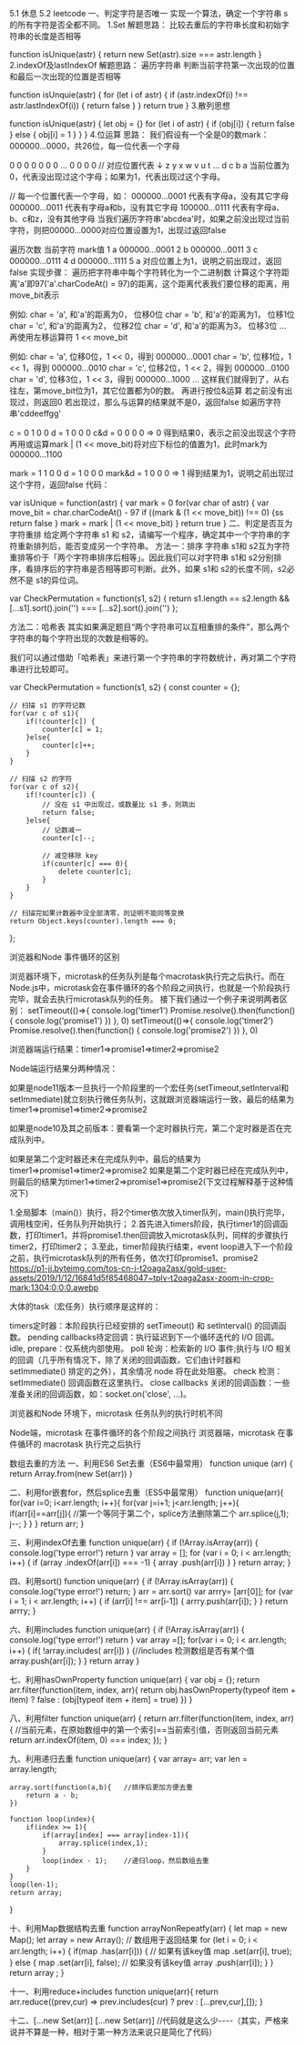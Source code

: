5.1
休息
5.2
leetcode 
一、判定字符是否唯一
实现一个算法，确定一个字符串 s 的所有字符是否全都不同。
1.Set
解题思路：
比较去重后的字符串长度和初始字符串的长度是否相等


function isUnique(astr) {
    return new Set(astr).size === astr.length
}
2.indexOf及lastIndexOf
解题思路：
遍历字符串
判断当前字符第一次出现的位置和最后一次出现的位置是否相等

function isUnquie(astr) {
    for (let i of astr) {
        if (astr.indexOf(i) !== astr.lastIndexOf(i)) {
            return false
        }
    }
    return true
}
3.散列思想

function isUnique(astr) {
    let obj = {}
    for (let i of astr) {
        if (obj[i]) {
            return false
        } else {
            obj[i] = 1
        }
    }
}
4.位运算
思路：
我们假设有一个全是0的数mark： 000000...0000，共26位，每一位代表一个字母


0 0 0 0 0 0 0 ... 0 0 0 0
// 对应位置代表 ↓
z y x w v u t ... d c b a
当前位置为0，代表没出现过这个字母；如果为1，代表出现过这个字母。


// 每一个位置代表一个字母，如：
000000...0001 代表有字母a，没有其它字母
000000...0011 代表有字母a和b，没有其它字母
100000...0111 代表有字母a、b、c和z，没有其他字母
当我们遍历字符串'abcdea'时，如果之前没出现过当前字符，则把00000...0000对应位置设置为1，出现过返回false

遍历次数	当前字符	mark值
1	a	000000...0001
2	b	000000...0011
3	c	000000...0111
4	d	000000...1111
5	a	对应位置上为1，说明之前出现过，返回false
实现步骤：
遍历把字符串中每个字符转化为一个二进制数
计算这个字符距离'a'即97('a'.charCodeAt() = 97)的距离，这个距离代表我们要位移的距离，用move_bit表示

例如:
char = 'a', 和'a'的距离为0， 位移0位
char = 'b', 和'a'的距离为1， 位移1位
char = 'c', 和'a'的距离为2， 位移2位
char = 'd', 和'a'的距离为3， 位移3位
...
再使用左移运算符 1 << move_bit

例如:
char = 'a', 位移0位，1 << 0，得到  000000...0001
char = 'b', 位移1位，1 << 1，得到  000000...0010
char = 'c', 位移2位，1 << 2，得到  000000...0100
char = 'd', 位移3位，1 << 3，得到  000000...1000
...
这样我们就得到了，从右往左，第move_bit位为1，其它位置都为0的数。
再进行按位&运算
若之前没有出现过，则返回0
若出现过，那么与运算的结果就不是0，返回false
如遍历字符串'cddeeffgg'

 c	 =	0	1	0	0
 d	 =	1	0	0	0
c&d	 =	0	0	0	0 => 0
得到结果0，表示之前没出现这个字符
再用或运算mark | (1 << move_bit)将对应下标位的值置为1，此时mark为 000000...1100

mark   = 1	1	0	0
d      = 1	0	0	0
mark&d = 1	0	0	0 => 1
得到结果为1，说明之前出现过这个字符，返回false
代码：

var isUnique = function(astr) {
    var mark = 0
    for(var char of astr) {
      var move_bit = char.charCodeAt() - 97
      if ((mark & (1 << move_bit)) !== 0) {ss
        return false
      }
      mark = mark | (1 << move_bit)
    }
    return true
}
二、判定是否互为字符重排
给定两个字符串 s1 和 s2，请编写一个程序，确定其中一个字符串的字符重新排列后，能否变成另一个字符串。
方法一：排序
字符串 s1和 s2互为字符重排等价于「两个字符串排序后相等」。因此我们可以对字符串 s1和 s2分别排序，看排序后的字符串是否相等即可判断。此外，如果 s1和 s2的长度不同，s2必然不是 s1的异位词。

var CheckPermutation = function(s1, s2) {
    return s1.length == s2.length && [...s1].sort().join('') === [...s2].sort().join('')
};

方法二：哈希表
其实如果满足题目“两个字符串可以互相重排的条件”，那么两个字符串的每个字符出现的次数是相等的。

我们可以通过借助「哈希表」来进行第一个字符串的字符数统计，再对第二个字符串进行比较即可。

var CheckPermutation = function(s1, s2) {
    const counter = {};

    // 扫描 s1 的字符记数
    for(var c of s1){
        if(!counter[c]) {
            counter[c] = 1;
        }else{
            counter[c]++;
        }
    }

    // 扫描 s2 的字符
    for(var c of s2){
        if(!counter[c]) {
            // 没在 s1 中出现过，或数量比 s1 多，则跳出
            return false;
        }else{
            // 记数减一
            counter[c]--;

            // 减空移除 key
            if(counter[c] === 0){
                delete counter[c];
            }
        }
    }

    // 扫描完如果计数器中没全部清零，则证明不能同等变换
    return Object.keys(counter).length === 0;
};


浏览器和Node 事件循环的区别

浏览器环境下，microtask的任务队列是每个macrotask执行完之后执行。而在Node.js中，microtask会在事件循环的各个阶段之间执行，也就是一个阶段执行完毕，就会去执行microtask队列的任务。
接下我们通过一个例子来说明两者区别：
setTimeout(()=>{
    console.log('timer1')
    Promise.resolve().then(function() {
        console.log('promise1')
    })
}, 0)
setTimeout(()=>{
    console.log('timer2')
    Promise.resolve().then(function() {
        console.log('promise2')
    })
}, 0)

浏览器端运行结果：timer1=>promise1=>timer2=>promise2

Node端运行结果分两种情况：

如果是node11版本一旦执行一个阶段里的一个宏任务(setTimeout,setInterval和setImmediate)就立刻执行微任务队列，这就跟浏览器端运行一致，最后的结果为timer1=>promise1=>timer2=>promise2

如果是node10及其之前版本：要看第一个定时器执行完，第二个定时器是否在完成队列中。

如果是第二个定时器还未在完成队列中，最后的结果为timer1=>promise1=>timer2=>promise2
如果是第二个定时器已经在完成队列中，则最后的结果为timer1=>timer2=>promise1=>promise2(下文过程解释基于这种情况下)

1.全局脚本（main()）执行，将2个timer依次放入timer队列，main()执行完毕，调用栈空闲，任务队列开始执行；
2.首先进入timers阶段，执行timer1的回调函数，打印timer1，并将promise1.then回调放入microtask队列，同样的步骤执行timer2，打印timer2；
3.至此，timer阶段执行结束，event loop进入下一个阶段之前，执行microtask队列的所有任务，依次打印promise1、promise2
https://p1-jj.byteimg.com/tos-cn-i-t2oaga2asx/gold-user-assets/2019/1/12/16841d5f85468047~tplv-t2oaga2asx-zoom-in-crop-mark:1304:0:0:0.awebp

大体的task（宏任务）执行顺序是这样的：

timers定时器：本阶段执行已经安排的 setTimeout() 和 setInterval() 的回调函数。
pending callbacks待定回调：执行延迟到下一个循环迭代的 I/O 回调。
idle, prepare：仅系统内部使用。
poll 轮询：检索新的 I/O 事件;执行与 I/O 相关的回调（几乎所有情况下，除了关闭的回调函数，它们由计时器和 setImmediate() 排定的之外），其余情况 node 将在此处阻塞。
check 检测：setImmediate() 回调函数在这里执行。
close callbacks 关闭的回调函数：一些准备关闭的回调函数，如：socket.on('close', ...)。

浏览器和Node 环境下，microtask 任务队列的执行时机不同

Node端，microtask 在事件循环的各个阶段之间执行
浏览器端，microtask 在事件循环的 macrotask 执行完之后执行

数组去重的方法
一、利用ES6 Set去重（ES6中最常用）
function unique (arr) {
  return Array.from(new Set(arr))
}


二、利用for嵌套for，然后splice去重（ES5中最常用）
function unique(arr){            
        for(var i=0; i<arr.length; i++){
            for(var j=i+1; j<arr.length; j++){
                if(arr[i]==arr[j]){         //第一个等同于第二个，splice方法删除第二个
                    arr.splice(j,1);
                    j--;
                }
            }
        }
return arr;
}


三、利用indexOf去重
function unique(arr) {
    if (!Array.isArray(arr)) {
        console.log('type error!')
        return
    }
    var array = [];
    for (var i = 0; i < arr.length; i++) {
        if (array .indexOf(arr[i]) === -1) {
            array .push(arr[i])
        }
    }
    return array;
}


四、利用sort()
function unique(arr) {
    if (!Array.isArray(arr)) {
        console.log('type error!')
        return;
    }
    arr = arr.sort()
    var arrry= [arr[0]];
    for (var i = 1; i < arr.length; i++) {
        if (arr[i] !== arr[i-1]) {
            arrry.push(arr[i]);
        }
    }
    return arrry;
}
     

六、利用includes
function unique(arr) {
    if (!Array.isArray(arr)) {
        console.log('type error!')
        return
    }
    var array =[];
    for(var i = 0; i < arr.length; i++) {
            if( !array.includes( arr[i]) ) {//includes 检测数组是否有某个值
                    array.push(arr[i]);
              }
    }
    return array
}


七、利用hasOwnProperty
function unique(arr) {
    var obj = {};
    return arr.filter(function(item, index, arr){
        return obj.hasOwnProperty(typeof item + item) ? false : (obj[typeof item + item] = true)
    })
}
    

八、利用filter
function unique(arr) {
  return arr.filter(function(item, index, arr) {
    //当前元素，在原始数组中的第一个索引==当前索引值，否则返回当前元素
    return arr.indexOf(item, 0) === index;
  });
}
    


九、利用递归去重
function unique(arr) {
        var array= arr;
        var len = array.length;

    array.sort(function(a,b){   //排序后更加方便去重
        return a - b;
    })

    function loop(index){
        if(index >= 1){
            if(array[index] === array[index-1]){
                array.splice(index,1);
            }
            loop(index - 1);    //递归loop，然后数组去重
        }
    }
    loop(len-1);
    return array;
}

十、利用Map数据结构去重
function arrayNonRepeatfy(arr) {
  let map = new Map();
  let array = new Array();  // 数组用于返回结果
  for (let i = 0; i < arr.length; i++) {
    if(map .has(arr[i])) {  // 如果有该key值
      map .set(arr[i], true); 
    } else { 
      map .set(arr[i], false);   // 如果没有该key值
      array .push(arr[i]);
    }
  } 
  return array ;
}

十一、利用reduce+includes
function unique(arr){
    return arr.reduce((prev,cur) => prev.includes(cur) ? prev : [...prev,cur],[]);
}

十二、[...new Set(arr)]
[...new Set(arr)] 
//代码就是这么少----（其实，严格来说并不算是一种，相对于第一种方法来说只是简化了代码）
